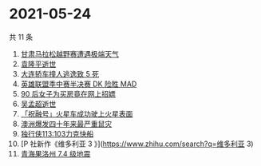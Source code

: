 # 2021-05-24

共 11 条

<!-- BEGIN -->
<!-- 最后更新时间 Mon May 24 2021 11:28:30 GMT+0800 (China Standard Time) -->

1. [甘肃马拉松越野赛遭遇极端天气](https://www.zhihu.com/search?q=甘肃马拉松)
2. [袁隆平逝世](https://www.zhihu.com/search?q=袁隆平)
3. [大连轿车撞人逃逸致 5 死](https://www.zhihu.com/search?q=大连车祸)
4. [英雄联盟季中赛半决赛 DK 险胜 MAD](https://www.zhihu.com/search?q=英雄联盟)
5. [90 后女子为买房竟在网上招嫖](https://www.zhihu.com/search?q=杭州买房)
6. [吴孟超逝世](https://www.zhihu.com/search?q=吴孟超)
7. [「祝融号」火星车成功驶上火星表面](https://www.zhihu.com/search?q=祝融号)
8. [澳洲爆发四十年来最严重鼠灾](https://www.zhihu.com/search?q=澳大利亚鼠灾)
9. [独行侠113:103力克快船](https://www.zhihu.com/search?q=独行侠)
10. [P 社新作《维多利亚 3 》](https://www.zhihu.com/search?q=维多利亚 3)
11. [青海果洛州 7.4 级地震](https://www.zhihu.com/search?q=青海地震)

<!-- END -->
